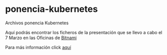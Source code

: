 # ponencia-kubernetes
Archivos ponencia Kubernetes

Aquí podrás encontrar los ficheros de la presentación que se llevo a cabo el 7 Marzo en las Oficinas de [Bitnami](https://bitnami.com/)

Para más información click [aquí](https://www.meetup.com/es-ES/Kubernetes-Sevilla/events/237997500/)
